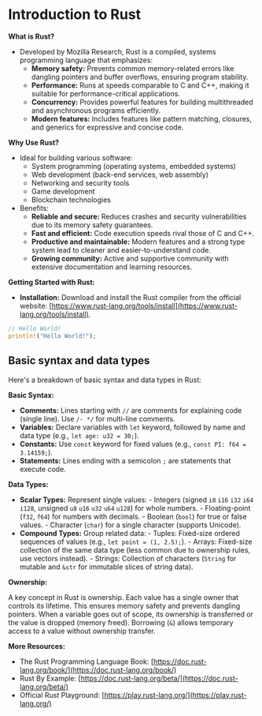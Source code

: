 # Introduction to Rust

**What is Rust?**

- Developed by Mozilla Research, Rust is a compiled, systems programming language that emphasizes:
  - **Memory safety:** Prevents common memory-related errors like dangling pointers and buffer overflows, ensuring program stability.
  - **Performance:** Runs at speeds comparable to C and C++, making it suitable for performance-critical applications.
  - **Concurrency:** Provides powerful features for building multithreaded and asynchronous programs efficiently.
  - **Modern features:** Includes features like pattern matching, closures, and generics for expressive and concise code.

**Why Use Rust?**

- Ideal for building various software:
  - System programming (operating systems, embedded systems)
  - Web development (back-end services, web assembly)
  - Networking and security tools
  - Game development
  - Blockchain technologies
- Benefits:
  - **Reliable and secure:** Reduces crashes and security vulnerabilities due to its memory safety guarantees.
  - **Fast and efficient:** Code execution speeds rival those of C and C++.
  - **Productive and maintainable:** Modern features and a strong type system lead to cleaner and easier-to-understand code.
  - **Growing community:** Active and supportive community with extensive documentation and learning resources.

**Getting Started with Rust:**

- **Installation:** Download and install the Rust compiler from the official website: [https://www.rust-lang.org/tools/install](https://www.rust-lang.org/tools/install).

```rust
// Hello World!
println!("Hello World!");
```

## Basic syntax and data types

Here's a breakdown of basic syntax and data types in Rust:

**Basic Syntax:**

- **Comments:**
  Lines starting with `//` are comments for explaining code (single line). Use `/- */` for multi-line comments.
- **Variables:**
  Declare variables with `let` keyword, followed by name and data type (e.g., `let age: u32 = 30;`).
- **Constants:**
  Use `const` keyword for fixed values (e.g., `const PI: f64 = 3.14159;`).
- **Statements:**
  Lines ending with a semicolon `;` are statements that execute code.

**Data Types:**

- **Scalar Types:**
  Represent single values: - Integers (signed `i8` `i16` `i32` `i64` `i128`, unsigned `u8` `u16` `u32` `u64` `u128`) for whole numbers. - Floating-point (`f32`, `f64`) for numbers with decimals. - Boolean (`bool`) for true or false values. - Character (`char`) for a single character (supports Unicode).
- **Compound Types:**
  Group related data: - Tuples: Fixed-size ordered sequences of values (e.g., `let point = (1, 2.5);`). - Arrays: Fixed-size collection of the same data type (less common due to ownership rules, use vectors instead). - Strings: Collection of characters (`String` for mutable and `&str` for immutable slices of string data).

**Ownership:**

A key concept in Rust is ownership. Each value has a single owner that controls its lifetime. This ensures memory safety and prevents dangling pointers. When a variable goes out of scope, its ownership is transferred or the value is dropped (memory freed). Borrowing (`&`) allows temporary access to a value without ownership transfer.

**More Resources:**

- The Rust Programming Language Book: [https://doc.rust-lang.org/book/](https://doc.rust-lang.org/book/)
- Rust By Example: [https://doc.rust-lang.org/beta/](https://doc.rust-lang.org/beta/)
- Official Rust Playground: [https://play.rust-lang.org/](https://play.rust-lang.org/)

